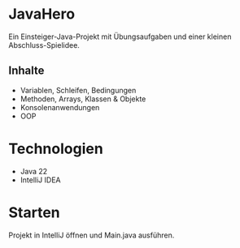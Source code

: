 # JavaHero

Ein Einsteiger-Java-Projekt mit Übungsaufgaben und einer kleinen Abschluss-Spielidee.

## Inhalte
- Variablen, Schleifen, Bedingungen
- Methoden, Arrays, Klassen & Objekte
- Konsolenanwendungen
- OOP

# Technologien
- Java 22
- IntelliJ IDEA

# Starten
Projekt in IntelliJ öffnen und Main.java ausführen.
